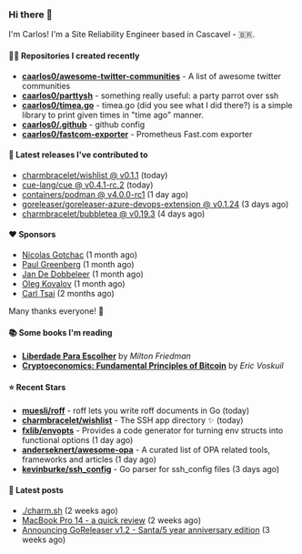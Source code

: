 ### Hi there 👋

I'm Carlos! I'm a Site Reliability Engineer based in Cascavel - 🇧🇷.

#### 👨‍💻 Repositories I created recently
- **[caarlos0/awesome-twitter-communities](https://github.com/caarlos0/awesome-twitter-communities)** - A list of awesome twitter communities
- **[caarlos0/parttysh](https://github.com/caarlos0/parttysh)** - something really useful: a party parrot over ssh
- **[caarlos0/timea.go](https://github.com/caarlos0/timea.go)** - timea.go (did you see what I did there?) is a simple library to print given times in &#34;time ago&#34; manner.
- **[caarlos0/.github](https://github.com/caarlos0/.github)** - github config
- **[caarlos0/fastcom-exporter](https://github.com/caarlos0/fastcom-exporter)** - Prometheus Fast.com exporter

#### 🚀 Latest releases I've contributed to


- [charmbracelet/wishlist @ v0.1.1](https://github.com/charmbracelet/wishlist/releases/tag/v0.1.1) (today)
- [cue-lang/cue @ v0.4.1-rc.2](https://github.com/cue-lang/cue/releases/tag/v0.4.1-rc.2) (today)
- [containers/podman @ v4.0.0-rc1](https://github.com/containers/podman/releases/tag/v4.0.0-rc1) (1 day ago)
- [goreleaser/goreleaser-azure-devops-extension @ v0.1.24](https://github.com/goreleaser/goreleaser-azure-devops-extension/releases/tag/v0.1.24) (3 days ago)
- [charmbracelet/bubbletea @ v0.19.3](https://github.com/charmbracelet/bubbletea/releases/tag/v0.19.3) (4 days ago)

#### ❤️ Sponsors
- [Nicolas Gotchac](https://github.com/ngotchac) (1 month ago)
- [Paul Greenberg](https://github.com/greenpau) (1 month ago)
- [Jan De Dobbeleer](https://github.com/JanDeDobbeleer) (1 month ago)
- [Oleg Kovalov](https://github.com/cristaloleg) (1 month ago)
- [Carl Tsai](https://github.com/moonape1226) (2 months ago)

Many thanks everyone! 🙏

#### 📚 Some books I'm reading
- **[Liberdade Para Escolher](https://www.goodreads.com/book/show/17238591-liberdade-para-escolher)** by _Milton Friedman_
- **[Cryptoeconomics: Fundamental Principles of Bitcoin](https://www.goodreads.com/book/show/56919322-cryptoeconomics)** by _Eric Voskuil_

#### ⭐ Recent Stars


- **[muesli/roff](https://github.com/muesli/roff)** - roff lets you write roff documents in Go (today)
- **[charmbracelet/wishlist](https://github.com/charmbracelet/wishlist)** - The SSH app directory ✨ (today)
- **[fxlib/envopts](https://github.com/fxlib/envopts)** - Provides a code generator for turning env structs into functional options (1 day ago)
- **[anderseknert/awesome-opa](https://github.com/anderseknert/awesome-opa)** - A curated list of OPA related tools, frameworks and articles (1 day ago)
- **[kevinburke/ssh_config](https://github.com/kevinburke/ssh_config)** - Go parser for ssh_config files (3 days ago)

#### 📄 Latest posts
- [./charm.sh](https://carlosbecker.com/posts/charm/) (2 weeks ago)
- [MacBook Pro 14 - a quick review](https://carlosbecker.com/posts/macbook-pro-14/) (2 weeks ago)
- [Announcing GoReleaser v1.2 - Santa/5 year anniversary edition](https://carlosbecker.com/posts/goreleaser-v1.2/) (3 weeks ago)
